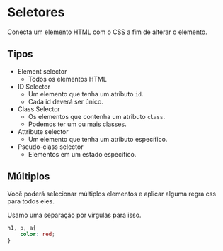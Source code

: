 # Seletores

Conecta um elemento HTML com o CSS a fim de alterar o elemento.

## Tipos 

* Element selector
    - Todos os elementos HTML
* ID Selector
    - Um elemento que tenha um atributo `id`.
    - Cada id deverá ser único.
* Class Selector
    - Os elementos que contenha um atributo `class`.
    - Podemos ter um ou mais classes.
* Attribute selector
    - Um elemento que tenha um atributo específico.
* Pseudo-class selector
    - Elementos em um estado específico.

## Múltiplos

Você poderá selecionar múltiplos elementos e aplicar alguma regra css para todos eles.

Usamo uma separação por vírgulas para isso.

```CSS
h1, p, a{
    color: red;
}
```
